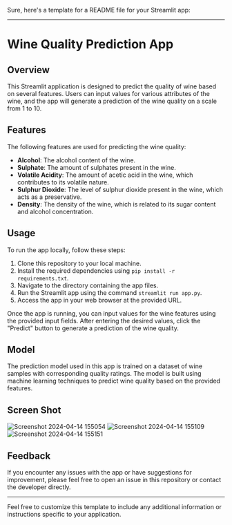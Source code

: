Sure, here's a template for a README file for your Streamlit app:

---

# Wine Quality Prediction App

## Overview
This Streamlit application is designed to predict the quality of wine based on several features. Users can input values for various attributes of the wine, and the app will generate a prediction of the wine quality on a scale from 1 to 10.

## Features
The following features are used for predicting the wine quality:
- **Alcohol**: The alcohol content of the wine.
- **Sulphate**: The amount of sulphates present in the wine.
- **Volatile Acidity**: The amount of acetic acid in the wine, which contributes to its volatile nature.
- **Sulphur Dioxide**: The level of sulphur dioxide present in the wine, which acts as a preservative.
- **Density**: The density of the wine, which is related to its sugar content and alcohol concentration.

## Usage
To run the app locally, follow these steps:
1. Clone this repository to your local machine.
2. Install the required dependencies using `pip install -r requirements.txt`.
3. Navigate to the directory containing the app files.
4. Run the Streamlit app using the command `streamlit run app.py`.
5. Access the app in your web browser at the provided URL.

Once the app is running, you can input values for the wine features using the provided input fields. After entering the desired values, click the "Predict" button to generate a prediction of the wine quality.

## Model
The prediction model used in this app is trained on a dataset of wine samples with corresponding quality ratings. The model is built using machine learning techniques to predict wine quality based on the provided features.

## Screen Shot
![Screenshot 2024-04-14 155054](https://github.com/tushargandhi77/Movie-Recommender-System/assets/104029815/b0aab605-161e-46ce-8168-eed10092a290)
![Screenshot 2024-04-14 155109](https://github.com/tushargandhi77/Movie-Recommender-System/assets/104029815/8e3adb3d-0f7d-422e-a150-af8fafcd9c9f)
![Screenshot 2024-04-14 155151](https://github.com/tushargandhi77/Movie-Recommender-System/assets/104029815/92d91bec-d63e-40ca-bd5d-f8c577bcd81c)


## Feedback
If you encounter any issues with the app or have suggestions for improvement, please feel free to open an issue in this repository or contact the developer directly.

---

Feel free to customize this template to include any additional information or instructions specific to your application.
